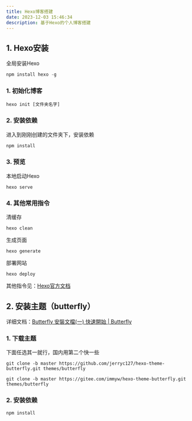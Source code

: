 ```yaml
---
title: Hexo博客搭建
date: 2023-12-03 15:46:34
description: 基于Hexo的个人博客搭建
---
```


## 1. Hexo安装

全局安装Hexo

```javascript
npm install hexo -g
```

### 1. 初始化博客

```
hexo init [文件夹名字]
```

### 2. 安装依赖

进入到刚刚创建的文件夹下，安装依赖

```javascript
npm install
```

### 3. 预览

本地启动Hexo

```
hexo serve
```

### 4. 其他常用指令

清缓存

```
hexo clean
```

生成页面

```
hexo generate
```

部署网站

```
hexo deploy
```

其他指令见：[Hexo官方文档](https://hexo.io/zh-cn/docs/commands)

## 2. 安装主题（butterfly）

详细文档：[Butterfly 安裝文檔(一) 快速開始 | Butterfly](https://butterfly.js.org/posts/21cfbf15/)

### 1. 下载主题

下面任选其一就行，国内用第二个快一些

```
git clone -b master https://github.com/jerryc127/hexo-theme-butterfly.git themes/butterfly

git clone -b master https://gitee.com/immyw/hexo-theme-butterfly.git themes/butterfly
```

### 2. 安装依赖

```
npm install
```


